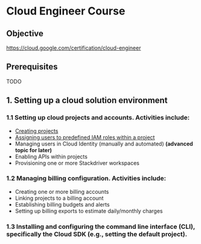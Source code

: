 # Cloud Engineer Course

## Objective

https://cloud.google.com/certification/cloud-engineer

## Prerequisites

TODO

##  1. Setting up a cloud solution environment

### 1.1 Setting up cloud projects and accounts. Activities include:

- [Creating projects](1.1.1)
- [Assigning users to predefined IAM roles within a project](1.1.2)
- Managing users in Cloud Identity (manually and automated) **(advanced topic for later)**
- Enabling APIs within projects
- Provisioning one or more Stackdriver workspaces

### 1.2 Managing billing configuration. Activities include:

- Creating one or more billing accounts
- Linking projects to a billing account
- Establishing billing budgets and alerts
- Setting up billing exports to estimate daily/monthly charges

### 1.3 Installing and configuring the command line interface (CLI), specifically the Cloud SDK (e.g., setting the default project).
